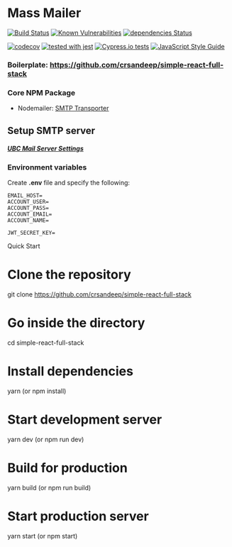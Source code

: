 # Mass Mailer

[![Build Status](https://travis-ci.org/UBC-LFS/lfs-mass-mailer.svg?branch=master)](https://travis-ci.org/UBC-LFS/lfs-mass-mailer)
[![Known Vulnerabilities](https://snyk.io/test/github/UBC-LFS/lfs-mass-mailer/badge.svg)](https://snyk.io/test/github/UBC-LFS/lfs-mass-mailer)
[![dependencies Status](https://david-dm.org/UBC-LFS/lfs-mass-mailer/status.svg)](https://david-dm.org/UBC-LFS/lfs-mass-mailer)

[![codecov](https://codecov.io/gh/UBC-LFS/lfs-mass-mailer/branch/master/graph/badge.svg)](https://codecov.io/gh/UBC-LFS/lfs-mass-mailer)
[![tested with jest](https://img.shields.io/badge/tested_with-jest-99424f.svg)](http://facebook.github.io/jest/)
[![Cypress.io tests](https://img.shields.io/badge/cypress.io-tests-green.svg?style=flat-square)](https://cypress.io)
[![JavaScript Style Guide](https://img.shields.io/badge/code_style-standard-brightgreen.svg)](https://standardjs.com)



### Boilerplate: https://github.com/crsandeep/simple-react-full-stack


### Core NPM Package
- Nodemailer: [SMTP Transporter](https://nodemailer.com/smtp/)


## Setup SMTP server
##### [UBC Mail Server Settings](https://it.ubc.ca/services/email-voice-internet/ubc-faculty-staff-email-fasmail/fasmail-setup-documents#serversettings)


### Environment variables
Create **.env** file and specify the following:
```
EMAIL_HOST=
ACCOUNT_USER=
ACCOUNT_PASS=
ACCOUNT_EMAIL=
ACCOUNT_NAME=

JWT_SECRET_KEY=
```

Quick Start
# Clone the repository
git clone https://github.com/crsandeep/simple-react-full-stack

# Go inside the directory
cd simple-react-full-stack

# Install dependencies
yarn (or npm install)

# Start development server
yarn dev (or npm run dev)

# Build for production
yarn build (or npm run build)

# Start production server
yarn start (or npm start)
